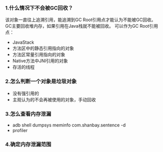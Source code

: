### 1.什么情况下不会被GC回收？
该对象一直往上追溯引用，能追溯到GC Root引用点才能认为不能被GC回收。
GC主要回收堆内存，如果引用在Java栈就不能被回收。
可以作为GC Root引用点：
* JavaStack
* 方法区中的静态引用指向的对象
* 方法区常量引用指向的对象
* Native方法中JNI引用的对象
* 存活的线程

### 2.怎么判断一个对象是垃圾对象
* 没有强引用的
* 主观认为的不会再被使用的对象，手动回收

### 3.怎么查看内存泄漏
* adb shell dumpsys meminfo com.shanbay.sentence -d
* profiler

### 4.确定内存泄漏范围

 